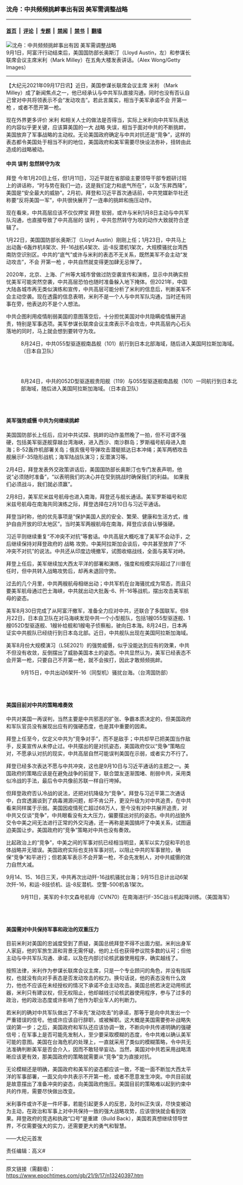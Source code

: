 ### 沈舟：中共频频挑衅事出有因 美军需调整战略

---

#### [首页](../../../..?n13240397) &nbsp;|&nbsp; [评论](../../../../../epoch-comment?n13240397) &nbsp;|&nbsp; [专题](../../../../../epoch-special?n13240397) &nbsp;|&nbsp; [禁闻](../../../../../epoch-news?n13240397) &nbsp;|&nbsp; [禁书](../../../../../books?n13240397) &nbsp;|&nbsp; [翻墙](https://github.com/gfw-breaker/nogfw/blob/master/README.md?n13240397)


<div><img alt="沈舟：中共频频挑衅事出有因 美军需调整战略" class="attachment-djy_600_400 size-djy_600_400 wp-post-image" src="https://i.epochtimes.com/assets/uploads/2021/09/id13240432-GettyImages-1337667948-600x400.jpg"/>
<div class="caption">
 9月1日，阿富汗行动结束后，美国国防部长奥斯汀（Lloyd Austin，左）和参谋长联席会议主席米利（Mark Milley）在五角大楼发表讲话。（Alex Wong/Getty Images）
</div></div><hr/><div class="post_content" id="artbody" itemprop="articleBody">
 <!-- article content begin -->
 <p>
  【大纪元2021年09月17日讯】近日，美国参谋长联席会议主席
  <ok href="https://www.epochtimes.com/gb/tag/%E7%B1%B3%E5%88%A9.html">
   米利
  </ok>
  （Mark Milley）成了新闻焦点之一，他已经承认与中共军队直接沟通，同时也没有否认自己曾对中共将领表示不会“发动攻击”。若此言属实，相当于美军承诺不会
  <ok href="https://www.epochtimes.com/gb/tag/%E5%BC%80%E7%AC%AC%E4%B8%80%E6%9E%AA.html">
   开第一枪
  </ok>
  ，或者不愿开第一枪。
 </p>
 <p>
  现在外界更多评价
  <ok href="https://www.epochtimes.com/gb/tag/%E7%B1%B3%E5%88%A9.html">
   米利
  </ok>
  和相关人士的做法是否得当，实际上米利向中共军队表达的内容似乎更关键，应该算美国的一大
  <ok href="https://www.epochtimes.com/gb/tag/%E6%88%98%E7%95%A5.html">
   战略
  </ok>
  失误，相当于面对中共的不断挑衅，美国放弃了军事战略的主动权。无论美国政府确定与中共对抗还是“竞争”，这样的表态都令美国处于相当不利的地位，美国政府和美军需要尽快设法弥补，扭转由此造成的战略被动。
 </p>
 <h4>
  <strong>
   中共
   <ok href="https://www.epochtimes.com/gb/tag/%E8%AF%AF%E5%88%A4.html">
    误判
   </ok>
  </strong>
  <strong>
   忽然转守为攻
  </strong>
 </h4>
 <p>
  <ok href="https://www.epochtimes.com/gb/tag/%E6%8B%9C%E7%99%BB.html">
   拜登
  </ok>
  今年1月20日上任，但1月11日，习近平就在省部级主要领导干部专题研讨班上的讲话称，“时与势在我们一边，这是我们定力和底气所在”，以及“东昇西降”，美国是“安全最大的威胁”。2月初，拜登和习近平首次通话前，中共党媒新华社还称要“反将美国一军”，中共很快展开了一连串的挑衅和施压动作。
 </p>
 <p>
  现在看来，中共高层应该不仅仅押宝
  <ok href="https://www.epochtimes.com/gb/tag/%E6%8B%9C%E7%99%BB.html">
   拜登
  </ok>
  软弱，或许与米利1月8日主动与中共军队沟通，也直接导致了中共高层的
  <ok href="https://www.epochtimes.com/gb/tag/%E8%AF%AF%E5%88%A4.html">
   误判
  </ok>
  ，中共忽然转守为攻的动作大致就符合逻辑了。
 </p>
 <p>
  1月22日，美国国防部长奥斯汀（Lloyd Austin）刚刚上任；1月23日，中共马上出动轰-6轰炸机8架次、歼-16战机4架次、运-8反潜机1架次，大规模骚扰台湾西南防空识别区。中共的“底气”或许与米利的表态不无关系，既然美军不会主动“发动攻击”，不会
  <ok href="https://www.epochtimes.com/gb/tag/%E5%BC%80%E7%AC%AC%E4%B8%80%E6%9E%AA.html">
   开第一枪
  </ok>
  ，中共自然就变得更加肆无忌惮了。
 </p>
 <p>
  2020年，北京、上海、广州等大城市曾做过防空袭宣传和演练，显示中共确实担忧美军可能突然空袭，中共高层恐怕也随时准备躲入地下掩体。但2021年，中国大陆各城市再无类似演练和宣传，中共高层可能分析了米利的信息后，判断美军不会主动空袭。现在透露的信息表明，米利不是一个人与中共军队沟通，当时还有同事在旁，他表达的不是个人想法。
 </p>
 <p>
  中共企图利用疫情削弱美国的意图落空后，十分担忧美国对中共隐瞒疫情展开追责，特别是军事选项。美军参谋长联席会议主席表示不会攻击，中共高层内心石头落地的同时，马上就会想到要转守为攻。
 </p>
 <figure aria-describedby="caption-attachment-13240439" class="wp-caption aligncenter" id="attachment_13240439" style="width: 600px">
  <ok href="https://i.epochtimes.com/assets/uploads/2021/09/id13240439-PLA-055-Japan-sea_p20210825_06.jpg" target="_blank">
   <img alt="" class="size-large wp-image-13240439" src="https://i.epochtimes.com/assets/uploads/2021/09/id13240439-PLA-055-Japan-sea_p20210825_06-600x222.jpg"/>
  </ok>
  <br/><figcaption class="wp-caption-text" id="caption-attachment-13240439">
   8月24日，中共055型驱逐舰南昌舰（101）航行到日本北部海域，随后进入美国阿拉斯加海域。（日本自卫队）
  </figcaption><br/>
 </figure><br/>
 <figure aria-describedby="caption-attachment-13240443" class="wp-caption aligncenter" id="attachment_13240443" style="width: 600px">
  <ok href="https://i.epochtimes.com/assets/uploads/2021/09/id13240443-PLA-052D-Japan-sea_p20210825_06.jpg" target="_blank">
   <img alt="" class="size-large wp-image-13240443" src="https://i.epochtimes.com/assets/uploads/2021/09/id13240443-PLA-052D-Japan-sea_p20210825_06-600x181.jpg"/>
  </ok>
  <br/><figcaption class="wp-caption-text" id="caption-attachment-13240443">
   8月24日，中共的052D型驱逐舰贵阳舰（119）与055型驱逐舰南昌舰（101）一同航行到日本北部海域，随后进入美国阿拉斯加海域。（日本自卫队）
  </figcaption><br/>
 </figure><br/>
 <h4>
  <strong>
   美军强势威慑
  </strong>
  <strong>
   中共为何继续挑衅
  </strong>
 </h4>
 <p>
  美国国防部长上任后，应对中共试探、挑衅的动作虽然晚了一拍，但不可谓不强硬，包括美军驱逐舰穿越台湾海峡，进入西沙、南沙群岛；罗斯福号航母进入南海；B-52轰炸机部署关岛；俄亥俄号导弹攻击潜艇抵达日本冲绳；美军两栖攻击舰展示F-35隐形战机；海军陆战队演习；反潜演习等。
 </p>
 <p>
  2月4日，拜登发表外交政策讲话后，美国国防部长奥斯汀也专门发表声明，他说“必须随时准备”，“以表明我们的决心并在受到挑战时确保我们的利益。 如果我们必须战斗，我们就必须赢”。
 </p>
 <p>
  2月8日，美军尼米兹号航母也进入南海，拜登还与舰长通话。美军罗斯福号和尼米兹号航母在南海共同演练之际，拜登选择在2月10日与习近平通话。
 </p>
 <p>
  拜登当时称，他的优先事项是“保护美国人民的安全、繁荣、健康和生活方式，维护自由开放的印太地区”。当时美军两艘航母在南海，拜登应该自认够强硬。
 </p>
 <p>
  习近平则继续重复“不冲突不对抗”等套话。中共高层大概吃准了美军不会动手，之后继续保持对拜登政府的
  <ok href="https://www.epochtimes.com/gb/tag/%E6%88%98%E7%95%A5.html">
   战略
  </ok>
  攻势。中美阿拉斯加会谈后，中共甚至放弃了“不冲突不对抗”的说法。中共还从印度边境撤军，试图收缩战线，全面与美军对峙。
 </p>
 <p>
  拜登上任后，美军继续加大西太平洋的部署和演练，强度和规模实际超过了川普在任时，但中共转入战略攻势后，却再未退回守势。
 </p>
 <p>
  过去的几个月里，中共两艘航母相继出动；中共军机在台海骚扰成为常态，而且只要美军航母通过巴士海峡，中共就出动大批轰-6、歼-16等战机，摆出攻击美军航母的姿态。
 </p>
 <p>
  美军8月30日完成了从阿富汗撤军，准备全力应对中共，还联合了多国联军。但8月22日，日本自卫队在对马海峡发现中共一个小型舰队，包括1艘055型驱逐舰、1艘052D型驱逐舰、1艘补给舰和1艘电子侦察船，驶向日本海。8月24日，日本再证实中共舰队已经绕行到日本岛北部。近日，中共舰队出现在美国阿拉斯加海域。
 </p>
 <p>
  美军8月份大规模演习（LSE2021）的强势威慑，似乎没能达到应有的效果，中共不但没有收敛，反倒摆出了威胁美国本土的姿态。中共显然认为，美军已经表态不会开第一枪，只要自己不开第一枪，就不会挨打，因此才敢频频挑衅。
 </p>
 <figure aria-describedby="caption-attachment-13026540" class="wp-caption aligncenter" id="attachment_13026540" style="width: 600px">
  <ok href="https://i.epochtimes.com/assets/uploads/2021/06/id13026540-a4e99f9541c4c7d2a249f24ee5007378.jpg" target="_blank">
   <img alt="" class="size-large wp-image-13026540" src="https://i.epochtimes.com/assets/uploads/2021/06/id13026540-a4e99f9541c4c7d2a249f24ee5007378-600x337.jpg"/>
  </ok>
  <br/><figcaption class="wp-caption-text" id="caption-attachment-13026540">
   9月15日，中共出动6架歼-16（同型机）骚扰台海。（台湾国防部）
  </figcaption><br/>
 </figure><br/>
 <h4>
  <strong>
   美国目前对中共的策略难奏效
  </strong>
 </h4>
 <p>
  中共对美国一再误判，当然主要是中共邪恶的扩张、争霸本质决定的，但美国政府和军队官员没有展现出应有的强硬态度，也是其中重要的因素。
 </p>
 <p>
  拜登上任至今，仅定义中共为“竞争对手”，而不是敌手；中共却早已把美国当作敌手，反美宣传从未停止过。中共摆出的是对抗姿态，美国政府仅以“竞争”策略应对，不愿承认对抗的现实，中共高层自然可能误判美国在示弱，或者实力不行了。
 </p>
 <p>
  拜登已经多次表达不愿与中共冲突，这也是9月10日与习近平通话的主题之一。美国政府的策略应该是在避免战争的前提下，联合盟友逐渐围堵、削弱中共，采用类似冷战的手法，最后令中共像前苏联一样自行垮掉。
 </p>
 <p>
  但拜登政府否认冷战的说法，还把对抗降级为“竞争”。拜登与习近平第二次通话中，白宫透漏谈到了病毒溯源问题，却不肯公开，更没升级为对中共追责，在中共看来同样属于示弱。美国因疫情死亡超过68万人，至今没有对中共展开追责，对中共又仅谈“竞争”，中共眼看没有太大压力，偏要摆出对抗的姿态。中共的战狼外交令中美之间无法进行正常的外交沟通，还一再称是美国搞坏了中美关系，试图逼迫美国让步。美国政府的“竞争”策略对中共也没有奏效。
 </p>
 <p>
  比起政治上的“竞争”，中美之间的军事对抗已经相当明显，美军以实力促和平的总体战略并无错误。美国政府实际也支持军事对抗，以阻止中共的军事冒险，确保“竞争”和平进行；但若美军表示不会开第一枪，不会先发制人，对中共威慑的效力自然大减。
 </p>
 <p>
  9月14、15、16日三天，中共再次出动歼-16战机骚扰台海；9月15日总计出动6架次歼-16，和运-8技侦机、运-8反潜机、空警-500机各1架次。
 </p>
 <figure aria-describedby="caption-attachment-13240445" class="wp-caption aligncenter" id="attachment_13240445" style="width: 600px">
  <ok href="https://i.epochtimes.com/assets/uploads/2021/09/id13240445-51468378235_5c97f580e7_k.jpg" target="_blank">
   <img alt="" class="size-large wp-image-13240445" src="https://i.epochtimes.com/assets/uploads/2021/09/id13240445-51468378235_5c97f580e7_k-600x338.jpg"/>
  </ok>
  <br/><figcaption class="wp-caption-text" id="caption-attachment-13240445">
   9月11日，美军的卡尔文森号航母（CVN70）在南海进行F-35C战斗机起降训练。（美国海军）
  </figcaption><br/>
 </figure><br/>
 <h4>
  <strong>
   美国需对中共保持军事和政治的双重压力
  </strong>
 </h4>
 <p>
  目前米利对美国的忠诚度受到了质疑，美国总统拜登不得不出面力挺。米利出身军人家庭，他的军旅生涯和背景无需怀疑，他的上任也获得参议院多数的认可；但他主动与中共军队沟通、承诺，以及在内部讨论核武器使用程序，确实越线了。
 </p>
 <p>
  按照法律，米利作为参谋长联席会议主席，只是一个专业顾问的角色，并没有指挥权，也就没有向对手表态是否发动攻击的权力。换句话说，他的表态没有什么效力，他也不应该在未经授权的情况下承诺不会主动攻击。美国总统若决定动用核武器，米利只有建议权，但无权阻止，他却越线讨论核武器使用程序，参与了过多的政治，他的政治态度或许影响了他作为职业军人的判断力。
 </p>
 <p>
  若米利的确对中共军队做出了不率先“发动攻击”的承诺，那等于是向中共发出一个严重错误的信号。他或许应该自行辞职，或被解职。这大概是美国需要弥补战略失误的第一步；之后，美国政府和军队还应该协调一致，不断向中共传递明确的强硬信号；在军事上是否可能先发制人，至少要采取模糊的态度，令中共难以确认美军可能的意图。美国在台海危机的处理上，一直就采用了类似的模糊策略，令中共无法准确判断美军是否会介入，因而不敢轻举妄动。当然，美国对中共若采用战略清晰应该更有效，那美国政府的策略就需要从“竞争”变为直接对抗。
 </p>
 <p>
  无论模糊还是明确，美国政府和美军的姿态都应该一致，不能一面不断加大西太平洋的军事部署，一面又向中共表示不开第一枪，或者不愿意发生冲突。中共目前就是故意摆出了准备冲突的姿态，向美国政府施压。美国目前的策略难以起到约束中共的作用，需要尽快做出改变。
 </p>
 <p>
  米利事件或许不是一件坏事，若能引起更多人的反思，及时纠正失误，尽快变被动为主动，在政治和军事上对中共保持一致的强大战略攻势，应该很快就会看到效果。拜登政府的竞选和执政“口号”是重建（Build Back），美国若真想继续领导世界，不仅需要强大的实力，还需要更大的勇气和智慧。
 </p>
 <p>
  ——大纪元首发
 </p>
 <p>
  责任编辑：高义#
 </p>
 <!-- article content end -->
 <div id="below_article_ad">
 </div>
</div>


---

原文链接（需翻墙）：https://www.epochtimes.com/gb/21/9/17/n13240397.htm